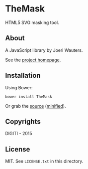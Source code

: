 # TheMask

HTML5 SVG masking tool.

## About

A JavaScript library by Joeri Wauters.

See the [project homepage](http://wautersj.github.io/TheMask).

## Installation

Using Bower:

    bower install TheMask

Or grab the [source](https://github.com/wautersj/TheMask/dist/TheMask.js) ([minified](https://github.com/wautersj/TheMask/dist/TheMask.min.js)).

## Copyrights

DIGITI - 2015

## License

MIT. See `LICENSE.txt` in this directory.

